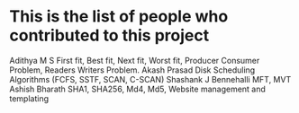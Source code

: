 # This is the list of people who contributed to this project
Adithya M S      First fit, Best fit, Next fit, Worst fit, Producer Consumer Problem, Readers Writers Problem.
Akash Prasad     Disk Scheduling Algorithms (FCFS, SSTF, SCAN, C-SCAN)
Shashank J Bennehalli       MFT, MVT
Ashish Bharath  SHA1, SHA256, Md4, Md5, Website management and templating